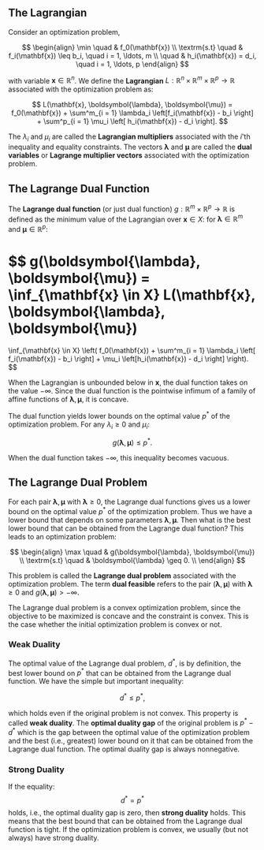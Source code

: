 ## The Lagrangian

Consider an optimization problem,

$$
\begin{align}
\min \quad & f_0(\mathbf{x}) \\
\textrm{s.t} \quad & f_i(\mathbf{x}) \leq b_i, \quad i = 1, \ldots, m \\
\quad & h_i(\mathbf{x}) = d_i, \quad i = 1, \ldots, p
\end{align}
$$

with variable $\mathbf{x} \in \mathbb{R}^n$.
We define the **Lagrangian** $L: \mathbb{R}^n \times \mathbb{R}^m \times \mathbb{R}^p \rightarrow \mathbb{R}$ associated
with the optimization problem as:

$$
L(\mathbf{x}, \boldsymbol{\lambda}, \boldsymbol{\mu}) = 
f_0(\mathbf{x}) + 
\sum^m_{i = 1} \lambda_i \left[f_i(\mathbf{x}) - b_i \right] + 
\sum^p_{i = 1} \mu_i \left[ h_i(\mathbf{x}) - d_i \right].
$$

The $\lambda_i$ and $\mu_i$ are called the **Lagrangian multipliers** associated with the 
$i$'th inequality and equality constraints. The vectors $\boldsymbol{\lambda}$ and $\boldsymbol{\mu}$
are called the **dual variables** or **Lagrange multiplier vectors** associated with 
the optimization problem.

## The Lagrange Dual Function

The **Lagrange dual function** (or just dual function)
$g: \mathbb{R}^m \times \mathbb{R}^p \rightarrow \mathbb{R}$ is defined as the 
minimum value of the Lagrangian over $\mathbf{x} \in X$: for $\boldsymbol{\lambda} \in \mathbb{R}^m$
and $\boldsymbol{\mu} \in \mathbb{R}^p$:

$$
g(\boldsymbol{\lambda}, \boldsymbol{\mu}) = 
\inf_{\mathbf{x} \in X} L(\mathbf{x}, \boldsymbol{\lambda}, \boldsymbol{\mu})
= 
\inf_{\mathbf{x} \in X}
\left(
f_0(\mathbf{x}) + 
\sum^m_{i = 1} \lambda_i \left[ f_i(\mathbf{x}) - b_i \right] + 
\mu_i \left[h_i(\mathbf{x}) - d_i \right]
\right).
$$

When the Lagrangian is unbounded below in $\mathbf{x}$, the dual function takes on the 
value $-\infty$. Since the dual function is the pointwise infimum of a family of affine
functions of $\boldsymbol{\lambda}, \boldsymbol{\mu}$, it is concave.

The dual function yields lower bounds on the optimal value $p^*$ of the optimization problem. 
For any $\lambda_i \geq 0$ and $\mu_i$:

$$
g(\boldsymbol{\lambda}, \boldsymbol{\mu}) \leq p^*.
$$

When the dual function takes $-\infty$, this inequality becomes vacuous.

## The Lagrange Dual Problem

For each pair $\boldsymbol{\lambda}, \boldsymbol{\mu}$ with $\boldsymbol{\lambda} \geq 0$,
the Lagrange dual functions gives us a lower bound on the optimal value $p^*$ of the 
optimization problem. Thus we have a lower bound that depends on some parameters 
$\boldsymbol{\lambda}, \boldsymbol{\mu}$. Then what is the best lower bound that 
can be obtained from the Lagrange dual function? This leads to an optimization problem:

$$
\begin{align}
\max \quad & g(\boldsymbol{\lambda}, \boldsymbol{\mu}) \\
\textrm{s.t} \quad & \boldsymbol{\lambda} \geq 0. \\
\end{align}
$$

This problem is called the **Lagrange dual problem** associated with the optimization problem. 
The term **dual feasible** refers to the pair $(\boldsymbol{\lambda}, \boldsymbol{\mu})$ with 
$\boldsymbol{\lambda} \geq 0$ and $g(\boldsymbol{\lambda}, \boldsymbol{\mu}) > -\infty$.

The Lagrange dual problem is a convex optimization problem, since the objective to be maximized is 
concave and the constraint is convex. This is the case whether the initial optimization problem is convex or not.

### Weak Duality

The optimal value of the Lagrange dual problem, $d^*$, is by definition, the best
lower bound on $p^*$ that can be obtained from the Lagrange dual function. We have the simple but important
inequality:

$$
d^* \leq p^*,
$$

which holds even if the original problem is not convex. This property is called 
**weak duality**. The **optimal duality gap** of the original problem is $p^* - d^*$ which 
is the gap between the optimal value of the optimization problem and the best (i.e., greatest) lower bound
on it that can be obtained from the Lagrange dual function. The optimal duality gap is always nonnegative. 

### Strong Duality
If the equality:
$$
d^* = p^*
$$
holds, i.e., the optimal duality gap is zero, then **strong duality** holds. This means
that the best bound that can be obtained from the Lagrange dual function is tight. If the optimization 
problem is convex, we usually (but not always) have strong duality.